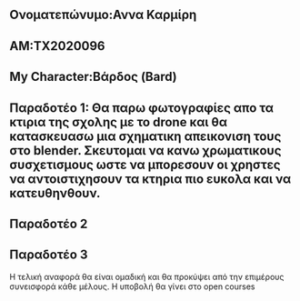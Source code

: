 ## Ονοματεπώνυμο:Αννα Καρμίρη
## ΑΜ:ΤΧ2020096
## My Character:Βάρδος (Bard)

## Παραδοτέο 1: Θα παρω φωτογραφίες απο τα κτιρια της σχολης με το drone και θα κατασκευασω μια σχηματικη απεικονιση τους στο blender. Σκευτομαι να κανω χρωματικους συσχετισμους ωστε να μπορεσουν οι χρηστες να αντοιστιχησουν τα κτηρια πιο ευκολα και να κατευθηνθουν. 


## Παραδοτέο 2


## Παραδοτέο 3


Η τελική αναφορά θα είναι ομαδική και θα προκύψει από την επιμέρους συνεισφορά κάθε μέλους. Η υποβολή θα γίνει στο open courses
